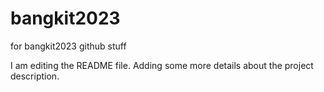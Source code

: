 # bangkit2023
for bangkit2023 github stuff

I am editing the README file. Adding some more details about the project description.
